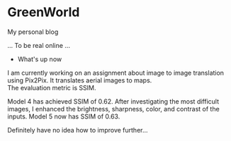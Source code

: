 # GreenWorld
My personal blog

... To be real online ...

* What's up now   

I am currently working on an assignment about image to image translation using Pix2Pix. It translates aerial images to maps.   
The evaluation metric is SSIM.   

Model 4 has achieved SSIM of 0.62. After investigating the most difficult images, I enhanced the brightness, sharpness, color, and contrast of the 
inputs. Model 5 now has SSIM of 0.63.    

Definitely have no idea how to improve further...
